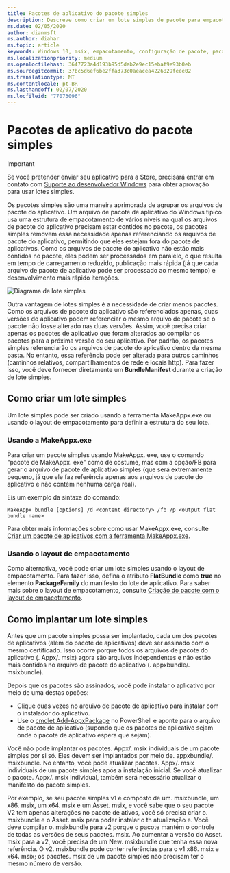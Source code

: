 ```yaml
---
title: Pacotes de aplicativo do pacote simples
description: Descreve como criar um lote simples de pacote para empacotar seus arquivos de pacote .appx com referências aos pacotes de aplicativos.
ms.date: 02/05/2020
author: dianmsft
ms.author: diahar
ms.topic: article
keywords: Windows 10, msix, empacotamento, configuração de pacote, pacote simples
ms.localizationpriority: medium
ms.openlocfilehash: 3647723a4d193b95d5dab2e9ec15ebaf9e93b0eb
ms.sourcegitcommit: 37bc5d6ef6be2ffa373c0aeacea4226829feee02
ms.translationtype: MT
ms.contentlocale: pt-BR
ms.lasthandoff: 02/07/2020
ms.locfileid: "77073096"
---
```

# <a name="flat-bundle-app-packages"></a>Pacotes de aplicativo do pacote simples 

> [!IMPORTANT]
> Se você pretender enviar seu aplicativo para a Store, precisará entrar em contato com [Suporte ao desenvolvedor Windows](https://developer.microsoft.com/windows/support) para obter aprovação para usar lotes simples.

Os pacotes simples são uma maneira aprimorada de agrupar os arquivos de pacote do aplicativo. Um arquivo de pacote de aplicativo do Windows típico usa uma estrutura de empacotamento de vários níveis na qual os arquivos de pacote do aplicativo precisam estar contidos no pacote, os pacotes simples removem essa necessidade apenas referenciando os arquivos de pacote do aplicativo, permitindo que eles estejam fora do pacote de aplicativos. Como os arquivos de pacote do aplicativo não estão mais contidos no pacote, eles podem ser processados em paralelo, o que resulta em tempo de carregamento reduzido, publicação mais rápida (já que cada arquivo de pacote de aplicativo pode ser processado ao mesmo tempo) e desenvolvimento mais rápido iterações.

![Diagrama de lote simples](images/bundle-combined.png)

Outra vantagem de lotes simples é a necessidade de criar menos pacotes. Como os arquivos de pacote do aplicativo são referenciados apenas, duas versões do aplicativo podem referenciar o mesmo arquivo de pacote se o pacote não fosse alterado nas duas versões. Assim, você precisa criar apenas os pacotes de aplicativo que foram alterados ao compilar os pacotes para a próxima versão do seu aplicativo.
Por padrão, os pacotes simples referenciarão os arquivos de pacote do aplicativo dentro da mesma pasta. No entanto, essa referência pode ser alterada para outros caminhos (caminhos relativos, compartilhamentos de rede e locais http). Para fazer isso, você deve fornecer diretamente um **BundleManifest** durante a criação de lote simples. 

## <a name="how-to-create-a-flat-bundle"></a>Como criar um lote simples

Um lote simples pode ser criado usando a ferramenta MakeAppx.exe ou usando o layout de empacotamento para definir a estrutura do seu lote.

### <a name="using-makeappxexe"></a>Usando a MakeAppx.exe

Para criar um pacote simples usando MakeAppx. exe, use o comando "pacote de MakeAppx. exe" como de costume, mas com a opção/FB para gerar o arquivo de pacote de aplicativo simples (que será extremamente pequeno, já que ele faz referência apenas aos arquivos de pacote do aplicativo e não contém nenhuma carga real). 

Eis um exemplo da sintaxe do comando:

```syntax
MakeAppx bundle [options] /d <content directory> /fb /p <output flat bundle name>
```

Para obter mais informações sobre como usar MakeAppx.exe, consulte [Criar um pacote de aplicativos com a ferramenta MakeAppx.exe](create-app-package-with-makeappx-tool.md).

### <a name="using-packaging-layout"></a>Usando o layout de empacotamento

Como alternativa, você pode criar um lote simples usando o layout de empacotamento. Para fazer isso, defina o atributo **FlatBundle** como **true** no elemento **PackageFamily** do manifesto do lote de aplicativo. Para saber mais sobre o layout de empacotamento, consulte [Criação do pacote com o layout de empacotamento](packaging-layout.md).

## <a name="how-to-deploy-a-flat-bundle"></a>Como implantar um lote simples 

Antes que um pacote simples possa ser implantado, cada um dos pacotes de aplicativos (além do pacote de aplicativos) deve ser assinado com o mesmo certificado. Isso ocorre porque todos os arquivos de pacote do aplicativo (. Appx/. msix) agora são arquivos independentes e não estão mais contidos no arquivo de pacote do aplicativo (. appxbundle/. msixbundle).

Depois que os pacotes são assinados, você pode instalar o aplicativo por meio de uma destas opções:
* Clique duas vezes no arquivo de pacote de aplicativo para instalar com o instalador do aplicativo.
* Use o [cmdlet Add-AppxPackage](https://docs.microsoft.com/powershell/module/appx/add-appxpackage?view=win10-ps) no PowerShell e aponte para o arquivo de pacote de aplicativo (supondo que os pacotes de aplicativo sejam onde o pacote de aplicativo espera que sejam). 

Você não pode implantar os pacotes. Appx/. msix individuais de um pacote simples por si só. Eles devem ser implantados por meio de. appxbundle/. msixbundle. No entanto, você pode atualizar pacotes. Appx/. msix individuais de um pacote simples após a instalação inicial. Se você atualizar o pacote. Appx/. msix individual, também será necessário atualizar o manifesto do pacote simples.

Por exemplo, se seu pacote simples v1 é composto de um. msixbundle, um x86. msix, um x64. msix e um Asset. msix, e você sabe que o seu pacote V2 tem apenas alterações no pacote de ativos, você só precisa criar o. msixbundle e o Asset. msix para poder instalar o th atualização e. Você deve compilar o. msixbundle para v2 porque o pacote mantém o controle de todas as versões de seus pacotes. msix. Ao aumentar a versão do Asset. msix para a v2, você precisa de um New. msixbundle que tenha essa nova referência. O v2. msixbundle pode conter referências para o v1 x86. msix e x64. msix; os pacotes. msix de um pacote simples não precisam ter o mesmo número de versão.  
